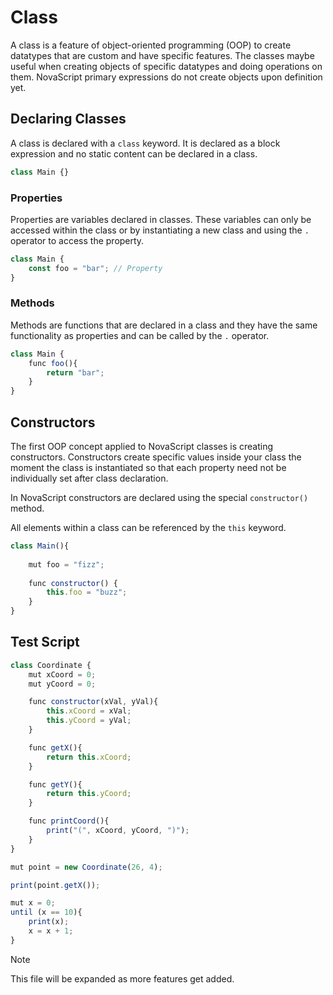 # Class

A class is a feature of object-oriented programming (OOP) to create datatypes that are
custom and have specific features. The classes maybe useful when creating objects of
specific datatypes and doing operations on them. NovaScript primary expressions do not
create objects upon definition yet.

## Declaring Classes

A class is declared with a `class` keyword. It is declared as a block expression and no
static content can be declared in a class. 

```javascript
class Main {}
```

### Properties

Properties are variables declared in classes. These variables can only be accessed within
the class or by instantiating a new class and using the `.` operator to access the
property. 

```javascript
class Main {
    const foo = "bar"; // Property
}
```

### Methods

Methods are functions that are declared in a class and they have the same functionality
as properties and can be called by the `.` operator.

```javascript
class Main {
    func foo(){
        return "bar";
    }
}
```

## Constructors

The first OOP concept applied to NovaScript classes is creating constructors. Constructors
create specific values inside your class the moment the class is instantiated so that
each property need not be individually set after class declaration.

In NovaScript constructors are declared using the special `constructor()` method.

All elements within a class can be referenced by the `this` keyword.

```javascript
class Main(){
    
    mut foo = "fizz";
    
    func constructor() {
        this.foo = "buzz";
    }
}
```

## Test Script

```javascript
class Coordinate {
    mut xCoord = 0;
    mut yCoord = 0;

    func constructor(xVal, yVal){
        this.xCoord = xVal;
        this.yCoord = yVal;
    }

    func getX(){
        return this.xCoord;
    }

    func getY(){
        return this.yCoord;
    }

    func printCoord(){
        print("(", xCoord, yCoord, ")");
    }
}

mut point = new Coordinate(26, 4);

print(point.getX());

mut x = 0;
until (x == 10){
    print(x);
    x = x + 1;
}
```

> [!NOTE]
> This file will be expanded as more features get added.
